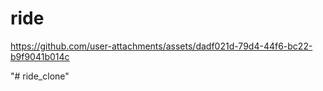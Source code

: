 # ride


https://github.com/user-attachments/assets/dadf021d-79d4-44f6-bc22-b9f9041b014c



"# ride_clone" 
